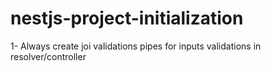 # nestjs-project-initialization
1- Always create joi validations pipes for inputs validations in resolver/controller
